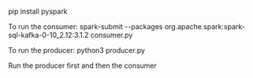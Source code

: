 pip install pyspark

To run the consumer: spark-submit --packages org.apache.spark:spark-sql-kafka-0-10_2.12:3.1.2 consumer.py

To run the producer: python3 producer.py

Run the producer first and then the consumer
